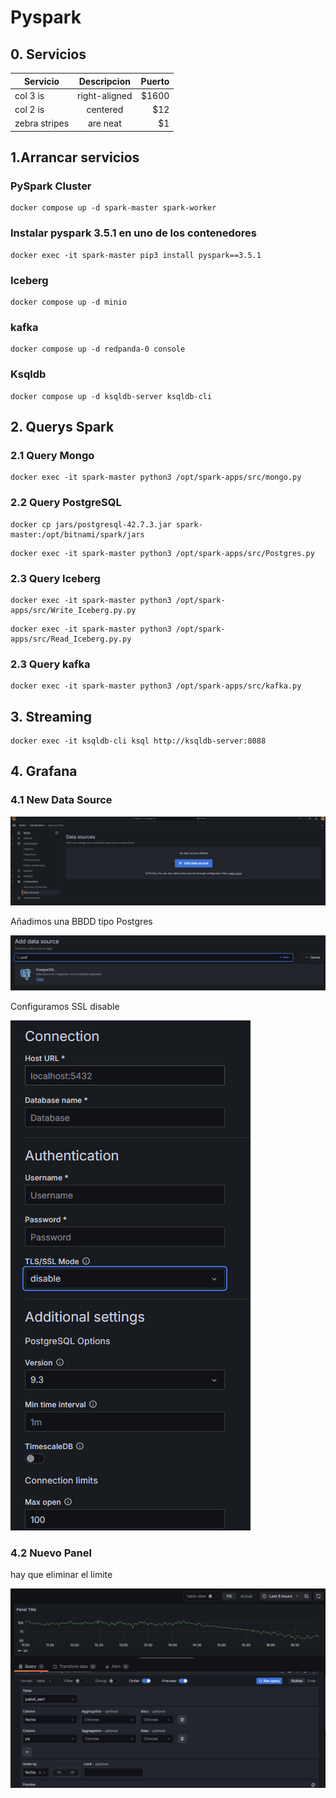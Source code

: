# Pyspark

## 0. Servicios

| Servicio | Descripcion | Puerto  |
| ------------- |:-------------:| -----:|
| col 3 is      | right-aligned | $1600 |
| col 2 is      | centered      |   $12 |
| zebra stripes | are neat      |    $1 |

## 1.Arrancar servicios

### PySpark Cluster

```
docker compose up -d spark-master spark-worker
```

### Instalar pyspark 3.5.1 en uno de los contenedores

```
docker exec -it spark-master pip3 install pyspark==3.5.1 
```

### Iceberg

```
docker compose up -d minio
```

### kafka

```
docker compose up -d redpanda-0 console
```

### Ksqldb

```
docker compose up -d ksqldb-server ksqldb-cli
```

## 2. Querys Spark

### 2.1 Query Mongo

```
docker exec -it spark-master python3 /opt/spark-apps/src/mongo.py
```

### 2.2 Query PostgreSQL

```
docker cp jars/postgresql-42.7.3.jar spark-master:/opt/bitnami/spark/jars
```

```
docker exec -it spark-master python3 /opt/spark-apps/src/Postgres.py
```

### 2.3 Query Iceberg

```
docker exec -it spark-master python3 /opt/spark-apps/src/Write_Iceberg.py.py
```

```
docker exec -it spark-master python3 /opt/spark-apps/src/Read_Iceberg.py.py
```

### 2.3 Query kafka

```
docker exec -it spark-master python3 /opt/spark-apps/src/kafka.py
```

## 3. Streaming

```
docker exec -it ksqldb-cli ksql http://ksqldb-server:8088
```

## 4. Grafana

### 4.1 New Data Source

![Architecture](Imagenes/Grafana1.png)

Añadimos una BBDD tipo Postgres

![Architecture](Imagenes/Grafana2.png)

Configuramos SSL disable

![Architecture](Imagenes/Grafana3.png)

### 4.2 Nuevo Panel

hay que eliminar el limite

![Architecture](Imagenes/Grafana4.png)
